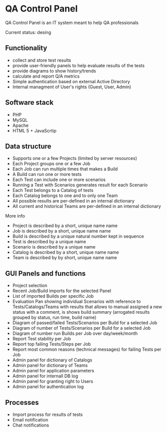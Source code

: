 # QA Control Panel

QA Control Panel is an IT system meant to help QA professionals

Current status: desing 

## Functionality
* collect and store test results 
* provide user-friendly panels to help evaluate results of the tests
* provide diagrams to show history/trends
* calculate and report Q/A metrics
* Simple authentication based on external Active Directory 
* Internal managment of User's rights (Guest, User, Admin)

## Software stack
* PHP
* MySQL
* Apache 
* HTML 5 + JavaScrtip

## Data structure
* Supports one or a few Projects (limited by server resources)
* Each Project groups one or a few Job
* Each Job can run multiple times that makes a Build
* A Build can run one or more tests
* Each Test can include one or more scenarios
* Running a Test with Scenarios generates result for each Scenario
* Each Test belongs to a Catalog of tests
* Each Catalog belongs to one and to only one Team
* All possible results are per-defined in an internal dictionary
* All current and historical Teams are per-defined in an internal dictionary

More info
* Project is described by a short, unique name name 
* Job is described by a short, unique name name 
* Build is described by a unique natural number kept in sequence
* Test is described by a unique name
* Scenario is described by a unique name
* Catalog is described by a short, unique name name 
* Team is described by by short, unique name name 

## GUI Panels and functions
* Project selection
* Recent Job/Build imports for the selected Panel
* List of imported Builds per specific Job
* Evaluation Pan showing individual Scenarios with reference to Tests/Catalogs/Teams with results that allows to manual assigned a new status with a comment, is shows build summary (arrogated results grouped by status, run time, build name)
* Diagram of passed/failed Tests/Scenarios per Build for a selected Job
* Diagram of number of Tests/Scenarios per Build for a selected Job
* Diagram of number run Builds per Job over day/week/month
* Report Test stability per Job
* Report top failing Tests/Steps per Job
* Report most common reasons (technical messages) for failing Tests  per Job
* Admin panel for dictionary of Catalogs
* Admin panel for dictionary of Teams 
* Admin panel for application parameters
* Admin panel for internall DB log
* Admin panel for granting right to Users
* Admin panel for authentication log

## Processes
* Import process for results of tests
* Email notification
* Chat notifications
